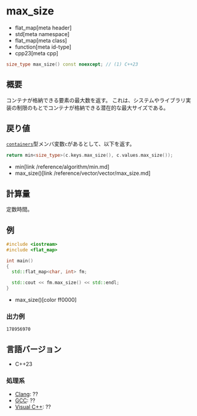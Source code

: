 # max_size
* flat_map[meta header]
* std[meta namespace]
* flat_map[meta class]
* function[meta id-type]
* cpp23[meta cpp]

```cpp
size_type max_size() const noexcept; // (1) C++23
```

## 概要
コンテナが格納できる要素の最大数を返す。 
これは、システムやライブラリ実装の制限のもとでコンテナが格納できる潜在的な最大サイズである。


## 戻り値
[`containers`](containers.md)型メンバ変数`c`があるとして、以下を返す。

```cpp
return min<size_type>(c.keys.max_size(), c.values.max_size());
```
* min[link /reference/algorithm/min.md]
* max_size()[link /reference/vector/vector/max_size.md]


## 計算量
定数時間。


## 例
```cpp example
#include <iostream>
#include <flat_map>

int main()
{
  std::flat_map<char, int> fm;

  std::cout << fm.max_size() << std::endl;
}
```
* max_size()[color ff0000]

### 出力例
```
178956970
```

## 言語バージョン
- C++23

### 処理系
- [Clang](/implementation.md#clang): ??
- [GCC](/implementation.md#gcc): ??
- [Visual C++](/implementation.md#visual_cpp): ??

